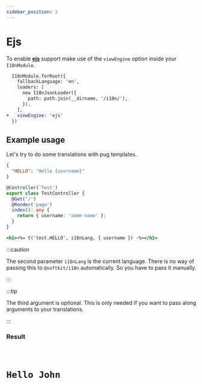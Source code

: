 ```yaml
---
sidebar_position: 3
---
```


# Ejs

To enable [**ejs**](https://github.com/mde/ejs) support make use of the `viewEngine` option inside your `I18nModule`.

```diff title="src/app.module.ts"
  I18nModule.forRoot({
    fallbackLanguage: 'en',
    loaders: [
      new I18nJsonLoader({
        path: path.join(__dirname, '/i18n/'),
      }),
    ],
+   viewEngine: 'ejs'
  })
```

## Example usage

Let's try to do some translations with pug templates.

```json title="src/i18n/en/test.json"
{
  "HELLO": "Hello {username}"
}
```

```typescript title="src/app.controller.ts"
@Controller('Test')
export class TestController {
  @Get('/')
  @Render('page')
  index(): any {
    return { username: 'some-name' };
  }
}
```

```hbs title="src/view/page.hbs"
<h1><%= t('test.HELLO', i18nLang, { username }) -%></h1>
```

:::caution

The second parameter `i18nLang` is the current language. There is no way of passing this to `@softkit/i18n` automatically. So you have to pass it manually.

:::

:::tip

The third argument is optional. This is only needed if you want to pass along arguments to your translations.

:::

### Result

<code>
  <h1>Hello John</h1>
</code>
